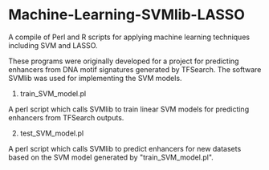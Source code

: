 # Machine-Learning-SVMlib-LASSO
A compile of Perl and R scripts for applying machine learning techniques including SVM and LASSO.

These programs were originally developed for a project for predicting enhancers from DNA motif signatures generated by TFSearch. The software SVMlib was used for implementing the SVM models.

1) train_SVM_model.pl 

A perl script which calls SVMlib to train linear SVM models for predicting enhancers from TFSearch outputs.

2) test_SVM_model.pl

A perl script which calls SVMlib to predict enhancers for new datasets based on the SVM model generated by "train_SVM_model.pl". 
